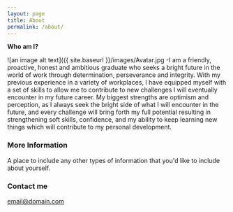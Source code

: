 ```yaml
---
layout: page
title: About
permalink: /about/
---
```


**Who am I?**

![an image alt text]({{ site.baseurl }}/images/Avatar.jpg   -I am a friendly, proactive, honest and ambitious graduate who seeks a bright future in the world of work through determination, perseverance and integrity. With my previous experience in a variety of workplaces, I have equipped myself with a set of skills to allow me to contribute to new challenges I will eventually encounter in my future career. My biggest strengths are optimism and perception, as I always seek the bright side of what I will encounter in the future, and every challenge will bring forth my full potential resulting in strengthening soft skills, confidence, and my ability to keep learning new things which will contribute to my personal development. 

### More Information

A place to include any other types of information that you'd like to include about yourself.

### Contact me

[email@domain.com](mailto:email@domain.com)